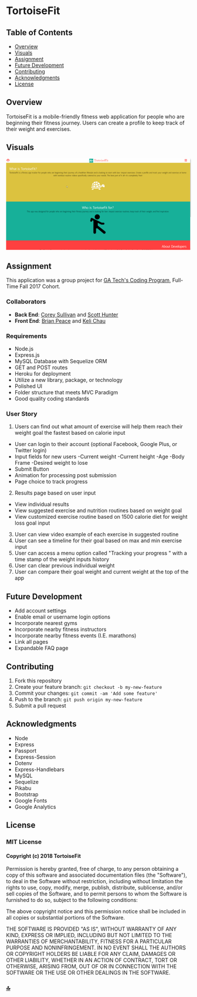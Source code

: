 # TortoiseFit

## Table of Contents
+ [Overview](#overview)  
+ [Visuals](#visuals)
+ [Assignment](#assignment)
+ [Future Development](#future-development)
+ [Contributing](#contributing)
+ [Acknowledgments](#acknowledgments)
+ [License](#license)

## Overview
TortoiseFit is a mobile-friendly fitness web application for people who are beginning their fitness journey. Users can create a profile to keep track of their weight and exercises. 

## Visuals
![Alt Text](assets/visuals/TortoiseFit.gif)

## Assignment
This application was a group project for [GA Tech's Coding Program](https://codingbootcamp.pe.gatech.edu/), Full-Time Fall 2017 Cohort. 

### Collaborators
+ **Back End**: [Corey Sullivan](https://www.github.com/co-su) and [Scott Hunter](https://www.github.com/scotthhunter)
+ **Front End**: [Brian Peace](https://www.github.com/bpeace71) and [Keli Chau](https://www.github.com/kelichau)

### Requirements
+ Node.js
+ Express.js
+ MySQL Database with Sequelize ORM
+ GET and POST routes
+ Heroku for deployment
+ Utilize a new library, package, or technology
+ Polished UI
+ Folder structure that meets MVC Paradigm
+ Good quality coding standards

### User Story
1. Users can find out what amount of exercise will help them reach their weight goal the fastest based on calorie input 
+ User can login to their account (optional Facebook, Google Plus, or Twitter login)
+ Input fields for new users
  -Current weight
  -Current height
  -Age
  -Body Frame
  -Desired weight to lose
+ Submit Button
+ Animation for processing post submission
+ Page choice to track progress

2. Results page based on user input
+ View individual results
+ View suggested exercise and nutrition routines based on weight goal
+ View customized exercise routine based on 1500 calorie diet for weight loss goal input

3. User can view video example of each exercise in suggested routine
4. User can see a timeline for their goal based on max and min exercise input
5. User can access a menu option called "Tracking your progress " with a time stamp of the weight inputs history
6. User can clear previous individual weight 
7. User can compare their goal weight and current weight at the top of the app

## Future Development
+ Add account settings
+ Enable email or username login options
+ Incorporate nearest gyms
+ Incorporate nearby fitness instructors
+ Incorporate nearby fitness events (I.E. marathons)
+ Link all pages
+ Expandable FAQ page 

## Contributing
1. Fork this repository
2. Create your feature branch: `git checkout -b my-new-feature`
3. Commit your changes: `git commit -am 'Add some feature'`
4. Push to the branch: `git push origin my-new-feature`
5. Submit a pull request

## Acknowledgments
+ Node
+ Express
+ Passport
+ Express-Session
+ Dotenv
+ Express-Handlebars
+ MySQL
+ Sequelize
+ Pikabu
+ Bootstrap
+ Google Fonts
+ Google Analytics

## License
### MIT License

#### Copyright (c) 2018 TortoiseFit

Permission is hereby granted, free of charge, to any person obtaining a copy
of this software and associated documentation files (the "Software"), to deal
in the Software without restriction, including without limitation the rights
to use, copy, modify, merge, publish, distribute, sublicense, and/or sell
copies of the Software, and to permit persons to whom the Software is
furnished to do so, subject to the following conditions:

The above copyright notice and this permission notice shall be included in all
copies or substantial portions of the Software.

THE SOFTWARE IS PROVIDED "AS IS", WITHOUT WARRANTY OF ANY KIND, EXPRESS OR
IMPLIED, INCLUDING BUT NOT LIMITED TO THE WARRANTIES OF MERCHANTABILITY,
FITNESS FOR A PARTICULAR PURPOSE AND NONINFRINGEMENT. IN NO EVENT SHALL THE
AUTHORS OR COPYRIGHT HOLDERS BE LIABLE FOR ANY CLAIM, DAMAGES OR OTHER
LIABILITY, WHETHER IN AN ACTION OF CONTRACT, TORT OR OTHERWISE, ARISING FROM,
OUT OF OR IN CONNECTION WITH THE SOFTWARE OR THE USE OR OTHER DEALINGS IN THE
SOFTWARE.

### [:top:](#TortoiseFit)
